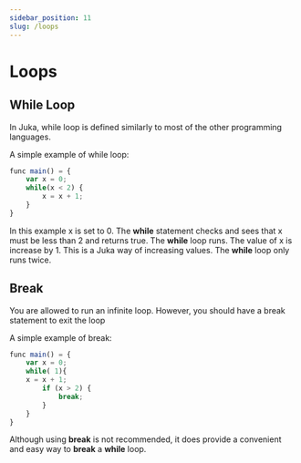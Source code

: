 ```yaml
---
sidebar_position: 11
slug: /loops
---
```


# Loops

## While Loop

In Juka, while loop is defined similarly to most of the other programming languages.

A simple example of while loop:

```jsx
func main() = {
    var x = 0;
    while(x < 2) {
        x = x + 1;
    }
}
```

In this example x is set to 0. The **while** statement checks and sees that x must be less than 2 and returns true. The **while** loop runs. The value of x is increase by 1. This is a Juka way of increasing values. The **while** loop only runs twice.

## Break

You are allowed to run an infinite loop. However, you should have a break statement to exit the loop

A simple example of break:

```jsx
func main() = {
    var x = 0;
    while( 1){
    x = x + 1;
        if (x > 2) {
            break;
        }
    }
}
```

Although using **break** is not recommended, it does provide a convenient and easy way to **break** a **while** loop.
